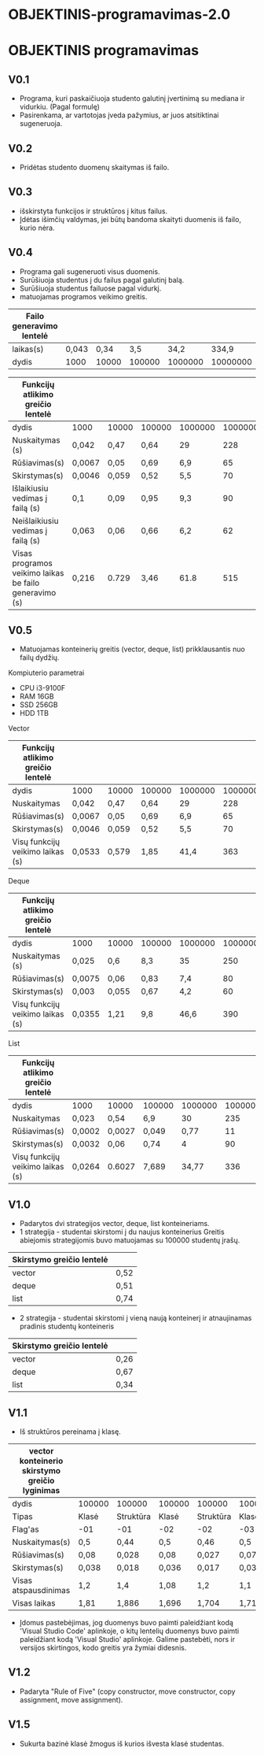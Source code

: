 # OBJEKTINIS-programavimas-2.0
# OBJEKTINIS programavimas
## V0.1

- Programa, kuri paskaičiuoja studento galutinį įvertinimą su mediana ir vidurkiu. (Pagal formulę)
- Pasirenkama, ar vartotojas įveda pažymius, ar juos atsitiktinai sugeneruoja.

## V0.2

- Pridėtas studento duomenų skaitymas iš failo.

## V0.3

- išskirstyta funkcijos ir struktūros į kitus failus.
- Įdėtas išimčių valdymas, jei būtų bandoma skaityti duomenis iš failo, kurio nėra.

## V0.4

- Programa gali sugeneruoti visus duomenis.
- Surūšiuoja studentus į du failus pagal galutinį balą.
- Surūšiuoja studentus failuose pagal vidurkį.
- matuojamas programos veikimo greitis.

| Failo generavimo lentelė||||||
|-------------------------|-----|-----|-----|-----|-----|
|laikas(s)|0,043|0,34|3,5|34,2|334,9|
|dydis| 1000 |10000|100000|1000000|10000000|

|Funkcijų atlikimo greičio lentelė||||||
|-------------------------|-----|-----|-----|-----|-----|
|dydis| 1000 |10000|100000|1000000|10000000|
|Nuskaitymas (s)|0,042|0,47|0,64|29|228|
|Rūšiavimas(s)|0,0067|0,05|0,69|6,9|65|
|Skirstymas(s)|0,0046|0,059|0,52|5,5|70|
|Išlaikiusiu vedimas į failą (s)|0,1|0,09|0,95|9,3|90|
|Neišlaikiusiu vedimas į failą (s)|0,063|0,06|0,66|6,2|62|
|Visas programos veikimo laikas be failo generavimo (s)|0,216|0.729|3,46|61.8|515|

## V0.5

- Matuojamas konteinerių greitis (vector, deque, list) prikklausantis nuo failų dydžių.

Kompiuterio parametrai
- CPU i3-9100F
- RAM 16GB
- SSD 256GB
- HDD 1TB

Vector

|Funkcijų atlikimo greičio lentelė||||||
|-------------------------|-----|-----|-----|-----|-----|
|dydis| 1000 |10000|100000|1000000|10000000|
|Nuskaitymas|0,042|0,47|0,64|29|228|
|Rūšiavimas(s)|0,0067|0,05|0,69|6,9|65|
|Skirstymas(s)|0,0046|0,059|0,52|5,5|70|
|Visų funkcijų veikimo laikas (s)|0,0533|0,579|1,85|41,4|363|

Deque

|Funkcijų atlikimo greičio lentelė||||||
|-------------------------|-----|-----|-----|-----|-----|
|dydis| 1000 |10000|100000|1000000|10000000|
|Nuskaitymas (s)|0,025|0,6|8,3|35|250|
|Rūšiavimas(s)|0,0075|0,06|0,83|7,4|80|
|Skirstymas(s)|0,003|0,055|0,67|4,2|60|
|Visų funkcijų veikimo laikas (s)|0,0355|1,21|9,8|46,6|390|

List

|Funkcijų atlikimo greičio lentelė||||||
|-------------------------|-----|-----|-----|-----|-----|
|dydis| 1000 |10000|100000|1000000|10000000|
|Nuskaitymas|0,023|0,54|6,9|30|235|
|Rūšiavimas(s)|0,0002|0,0027|0,049|0,77|11|
|Skirstymas(s)|0,0032|0,06|0,74|4|90|
|Visų funkcijų veikimo laikas (s)|0,0264|0.6027|7,689|34,77|336|

## V1.0

- Padarytos dvi strategijos vector, deque, list konteineriams.
- 1 strategija - studentai skirstomi į du naujus konteinerius
 Greitis abiejomis strategijomis buvo matuojamas su 100000 studentų įrašų.
 
|Skirstymo greičio lentelė||
|-------------------------|-----|
|vector| 0,52|
|deque| 0,51| 
|list| 0,74|

- 2 strategija - studentai skirstomi į vieną naują konteinerį ir atnaujinamas pradinis studentų konteineris

|Skirstymo greičio lentelė||
|-------------------------|-----|
|vector| 0,26|
|deque| 0,67|
|list| 0,34|

## V1.1
- Iš struktūros pereinama į klasę.

|vector konteinerio skirstymo greičio lyginimas|||||||||||||
|-------------------------|-----|-----|-----|-----|-----|-----|-----|-----|-----|-----|-----|-----|
|dydis|100000|100000|100000|100000|100000|100000|1000000|1000000|100000|100000|1000000|1000000|
|Tipas|Klasė|Struktūra|Klasė|Struktūra|Klasė|Struktūra|Klasė|Struktūra|Klasė|Struktūra|Klasė|Struktūra|
|Flag'as|-01|-01|-02|-02|-03|-03|-01|-01|-02|-02|-03|-03|
|Nuskaitymas(s)|0,5|0,44|0,5|0,46|0,5|0,45|2,5|1,95|2,45|1,95|2,36|1,95|
|Rūšiavimas(s)|0,08|0,028|0,08|0,027|0,078|0,026|0,9|0,28|1,5|0,27|1,45|0,27|
|Skirstymas(s)|0,038|0,018|0,036|0,017|0,037|0,018|0,32|0,13|0,55|0,14|0,52|0,13|
|Visas atspausdinimas|1,2|1,4|1,08|1,2|1,1|1,3|13,5|6,6|13,6|6,3|12|6,4|
|Visas laikas|1,81|1,886|1,696|1,704|1,715|1,794|1,722|8,96|18,1|8,66|16,33|8,75|

- Įdomus pastebėjimas, jog duomenys buvo paimti paleidžiant kodą 'Visual Studio Code' aplinkoje, o kitų lentelių duomenys buvo paimti paleidžiant kodą 'Visual Studio' aplinkoje. Galime pastebėti, nors ir versijos skirtingos, kodo greitis yra žymiai didesnis. 
## V1.2
- Padaryta "Rule of Five" (copy constructor, move constructor, copy assignment, move assignment).
## V1.5
- Sukurta bazinė klasė žmogus iš  kurios išvesta klasė studentas.

